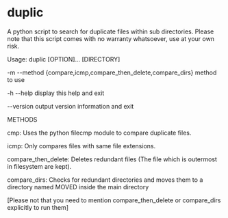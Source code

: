 # duplic
A python script to search for duplicate files within sub directories.
Please note that this script comes with no warranty whatsoever, use at your own risk.

Usage: duplic [OPTION]... [DIRECTORY]

-m  --method {compare,icmp,compare_then_delete,compare_dirs}  method to use

-h  --help                  display this help and exit

--version                   output version information and exit

METHODS

cmp: Uses the python filecmp module to compare duplicate files.

icmp: Only compares files with same file extensions.

compare_then_delete: Deletes redundant files (The file which is outermost in filesystem are kept).

compare_dirs: Checks for redundant directories and moves them to a directory named MOVED inside the main directory

[Please not that you need to mention compare_then_delete or compare_dirs explicitly to run them]
